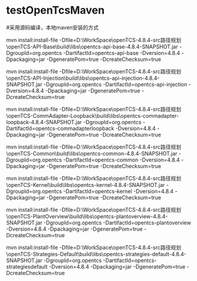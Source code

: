 # testOpenTcsMaven

#采用源码编译，本地maven安装的方式

mvn install:install-file -Dfile=D:\WorkSpace\openTCS-4.8.4-src路径规划\openTCS-API-Base\build\libs\opentcs-api-base-4.8.4-SNAPSHOT.jar -DgroupId=org.opentcs -DartifactId=opentcs-api-base -Dversion=4.8.4 -Dpackaging=jar -DgeneratePom=true -DcreateChecksum=true  

mvn install:install-file -Dfile=D:\WorkSpace\openTCS-4.8.4-src路径规划\openTCS-API-Injection\build\libs\opentcs-api-injection-4.8.4-SNAPSHOT.jar -DgroupId=org.opentcs -DartifactId=opentcs-api-injection -Dversion=4.8.4 -Dpackaging=jar -DgeneratePom=true -DcreateChecksum=true  

mvn install:install-file -Dfile=D:\WorkSpace\openTCS-4.8.4-src路径规划\openTCS-CommAdapter-Loopback\build\libs\opentcs-commadapter-loopback-4.8.4-SNAPSHOT.jar -DgroupId=org.opentcs -DartifactId=opentcs-commadapterloopback -Dversion=4.8.4 -Dpackaging=jar -DgeneratePom=true -DcreateChecksum=true

mvn install:install-file -Dfile=D:\WorkSpace\openTCS-4.8.4-src路径规划\openTCS-Common\build\libs\opentcs-common-4.8.4-SNAPSHOT.jar -DgroupId=org.opentcs -DartifactId=opentcs-common -Dversion=4.8.4 -Dpackaging=jar -DgeneratePom=true -DcreateChecksum=true

mvn install:install-file -Dfile=D:\WorkSpace\openTCS-4.8.4-src路径规划\openTCS-Kernel\build\libs\opentcs-kernel-4.8.4-SNAPSHOT.jar -DgroupId=org.opentcs -DartifactId=opentcs-kernel -Dversion=4.8.4 -Dpackaging=jar -DgeneratePom=true -DcreateChecksum=true

mvn install:install-file -Dfile=D:\WorkSpace\openTCS-4.8.4-src路径规划\openTCS-PlantOverview\build\libs\opentcs-plantoverview-4.8.4-SNAPSHOT.jar -DgroupId=org.opentcs -DartifactId=opentcs-plantoverview -Dversion=4.8.4 -Dpackaging=jar -DgeneratePom=true -DcreateChecksum=true

mvn install:install-file -Dfile=D:\WorkSpace\openTCS-4.8.4-src路径规划\openTCS-Strategies-Default\build\libs\opentcs-strategies-default-4.8.4-SNAPSHOT.jar -DgroupId=org.opentcs -DartifactId=opentcs-strategiesdefault -Dversion=4.8.4 -Dpackaging=jar -DgeneratePom=true -DcreateChecksum=true
